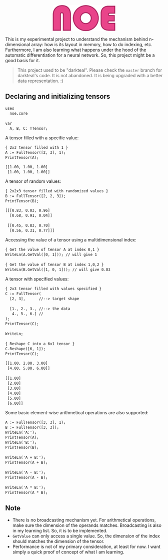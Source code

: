 <div align="center">
<img src="assets/noe-txt.png" alt="logo" width="200px"></img>
</div>

This is my experimental project to understand the mechanism behind n-dimensional array: how is its layout in memory, how to do indexing, etc. Furthermore, I am also learning what happens under the hood of the automatic differentiation for a neural network. So, this project might be a good basis for it.

> This project used to be "darkteal". Please check the `master` branch for darkteal's code. It is not abandoned. It is being upgraded with a better data representation. :)

## Declaring and initializing tensors
```delphi
uses
  noe.core

var
  A, B, C: TTensor; 
```

A tensor filled with a specific value:
```delphi
{ 2x3 tensor filled with 1 }
A := FullTensor([2, 3], 1);
PrintTensor(A);
```

```
[[1.00, 1.00, 1.00]
 [1.00, 1.00, 1.00]]
```
A tensor of random values:
```delphi
{ 2x2x3 tensor filled with randomized values }
B := FullTensor([2, 2, 3]);
PrintTensor(B);
```

```
[[[0.83, 0.03, 0.96]
  [0.68, 0.91, 0.04]]

 [[0.45, 0.83, 0.70]
  [0.56, 0.31, 0.77]]]
```
Accessing the value of a tensor using a multidimensional index:
```delphi
{ Get the value of tensor A at index 0,1 }
WriteLn(A.GetVal([0, 1])); // will give 1

{ Get the value of tensor B at index 1,0,2 }
WriteLn(B.GetVal([1, 0, 1])); // will give 0.83
```
A tensor with specified values:
```delphi
{ 2x3 tensor filled with values specified }
C := FullTensor(
  [2, 3],      //--> target shape

  [1., 2., 3., //--> the data
   4., 5., 6.] //
);
PrintTensor(C);

WriteLn;

{ Reshape C into a 6x1 tensor }
C.Reshape([6, 1]);
PrintTensor(C);
```

```
[[1.00, 2.00, 3.00]
 [4.00, 5.00, 6.00]]

[[1.00]
 [2.00]
 [3.00]
 [4.00]
 [5.00]
 [6.00]]
```
Some basic element-wise arithmetical operations are also supported:
```delphi
A := FullTensor([3, 3], 1);
B := FullTensor([3, 3]);
WriteLn('A:');
PrintTensor(A);
WriteLn('B:');
PrintTensor(B);

WriteLn('A + B:');
PrintTensor(A + B);

WriteLn('A - B:');
PrintTensor(A - B);

WriteLn('A * B:');
PrintTensor(A * B);
```

## Note

- There is no broadcasting mechanism yet. For arithmetical operations, make sure the dimension of the operands matches. Broadcasting is also in my learning list. So, it is to be implemented.
- `GetValue` can only access a single value. So, the dimension of the index should matches the dimension of the tensor.
- Performance is not of my primary consideration, at least for now. I want simply a quick proof of concept of what I am learning.
